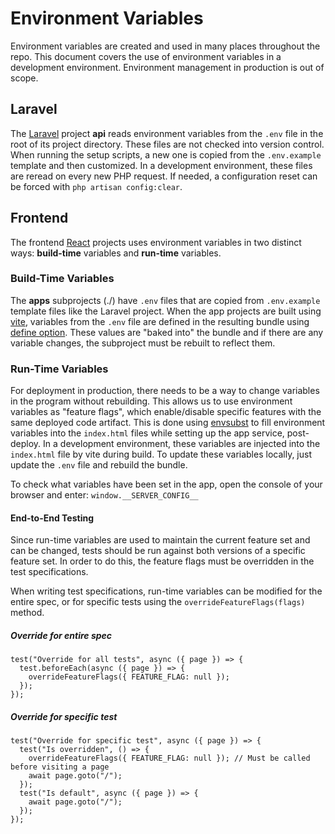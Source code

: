 # Environment Variables

Environment variables are created and used in many places throughout the repo. This document covers the use of environment variables in a development environment. Environment management in production is out of scope.

## Laravel

The [Laravel](https://laravel.com/) project **api** reads environment variables from the `.env` file in the root of its project directory. These files are not checked into version control. When running the setup scripts, a new one is copied from the `.env.example` template and then customized. In a development environment, these files are reread on every new PHP request. If needed, a configuration reset can be forced with `php artisan config:clear`.

## Frontend

The frontend [React](https://reactjs.org/) projects uses environment variables in two distinct ways: **build-time** variables and **run-time** variables.

### Build-Time Variables

The **apps** subprojects (./) have `.env` files that are copied from `.env.example` template files like the Laravel project. When the app projects are built using [vite](https://vitejs.dev/), variables from the `.env` file are defined in the resulting bundle using [define option](https://vitejs.dev/config/shared-options.html#define). These values are "baked into" the bundle and if there are any variable changes, the subproject must be rebuilt to reflect them.

### Run-Time Variables

For deployment in production, there needs to be a way to change variables in the program without rebuilding. This allows us to use environment variables as "feature flags", which enable/disable specific features with the same deployed code artifact. This is done using [envsubst](https://www.gnu.org/software/gettext/manual/html_node/envsubst-Invocation.html) to fill environment variables into the `index.html` files while setting up the app service, post-deploy. In a development environment, these variables are injected into the `index.html` file by vite during build. To update these variables locally, just update the `.env` file and rebuild the bundle.

To check what variables have been set in the app, open the console of your browser and enter:
`window.__SERVER_CONFIG__`

#### End-to-End Testing

Since run-time variables are used to maintain the current feature set and can be changed, tests should be run against both versions of a specific feature set. In order to do this, the feature flags must be overridden in the test specifications.

When writing test specifications, run-time variables can be modified for the entire spec, or for specific tests using the `overrideFeatureFlags(flags)` method.

##### Override for entire spec

```tsx
test("Override for all tests", async ({ page }) => {
  test.beforeEach(async ({ page }) => {
    overrideFeatureFlags({ FEATURE_FLAG: null });
  });
});
```

##### Override for specific test

```tsx
test("Override for specific test", async ({ page }) => {
  test("Is overridden", () => {
    overrideFeatureFlags({ FEATURE_FLAG: null }); // Must be called before visiting a page
    await page.goto("/");
  });
  test("Is default", async ({ page }) => {
    await page.goto("/");
  });
});
```
